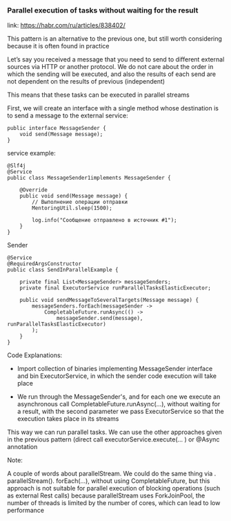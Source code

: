 ### Parallel execution of tasks without waiting for the result

link: https://habr.com/ru/articles/838402/

This pattern is an alternative to the previous one, but still worth considering because it is often found in practice

Let’s say you received a message that you need to send to different external sources via HTTP or another protocol.
We do not care about the order in which the sending will be executed,
and also the results of each send are not dependent on the results of previous (independent)

This means that these tasks can be executed in parallel streams

First, we will create an interface with a single method whose destination is to send a message to the external service:

```
public interface MessageSender {
	void send(Message message);
}
```

service example:

```
@Slf4j
@Service
public class MessageSender1implements MessageSender {

    @Override
	public void send(Message message) {
        // Выполнение операции отправки
        MentoringUtil.sleep(1500);

        log.info("Сообщение отправлено в источник #1");
    }
}

```

Sender

```
@Service
@RequiredArgsConstructor
public class SendInParallelExample {

    private final List<MessageSender> messageSenders;
	private final ExecutorService runParallelTasksElasticExecutor;

	public void sendMessageToSeveralTargets(Message message) {
        messageSenders.forEach(messageSender ->
            CompletableFuture.runAsync(() -> 
    		    messageSender.send(message), runParallelTasksElasticExecutor)
        );
    }
}
```

Code Explanations:

* Import collection of binaries implementing MessageSender interface and bin ExecutorService, in which the sender code
  execution will take place

* We run through the MessageSender's, and for each one we execute an asynchronous call
  CompletableFuture.runAsync(...), without waiting for a result, with the second parameter we pass ExecutorService so
  that the execution takes place in its streams

This way we can run parallel tasks.
We can use the other approaches given in the previous pattern (direct call executorService.execute(... )
or @Async annotation

Note:

A couple of words about parallelStream. We could do the same thing via . parallelStream(). forEach(...),
without using CompletableFuture, but this approach is not suitable for parallel execution
of blocking operations (such as external Rest calls) because parallelStream uses ForkJoinPool,
the number of threads is limited by the number of cores, which can lead to low performance